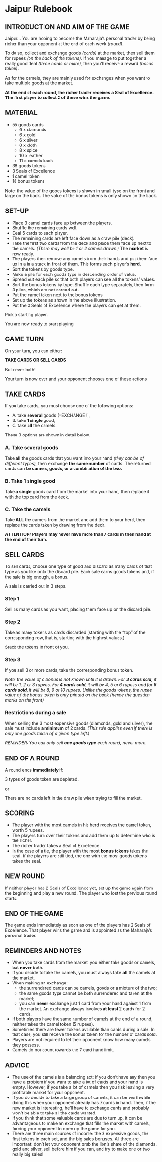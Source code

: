# Jaipur Rulebook

## INTRODUCTION AND AIM OF THE GAME

Jaipur... You are hoping to become the Maharaja’s personal trader by being richer than your opponent at the end of each week *(round)*.

To do so, collect and exchange goods *(cards)* at the market, then sell them for rupees *(on the back of the tokens)*. If you manage to put together a really good deal *(three cards or more)*, then you’ll receive a reward *(bonus token)*.

As for the camels, they are mainly used for exchanges when you want to take multiple goods at the market.

**At the end of each round, the richer trader receives a Seal of Excellence. The first player to collect 2 of these wins the game.**

## MATERIAL

* 55 goods cards
  * 6 x diamonds
  * 6 x gold
  * 6 x silver
  * 8 x cloth
  * 8 x spice
  * 10 x leather
  * 11 x camels back
* 38 goods tokens
* 3 Seals of Excellence
* 1 camel token
* 18 bonus tokens

Note: the value of the goods tokens is shown in small type on the front and large on the back. The value of the bonus tokens is only shown on the back.

## SET-UP

* Place 3 camel cards face up between the players.
* Shuffle the remaining cards well.
* Deal 5 cards to each player.
* The remaining cards are left face down as a draw pile (deck).
* Take the first two cards from the deck and place them face up next to the camels. *(There may well be 1 or 2 camels drawn.)* The **market** is now ready.
* The players then remove any camels from their hands and put them face up in a in a stack in front of them. This forms each player’s **herd.**
* Sort the tokens by goods type.
* Make a pile for each goods type in descending order of value.
* Spread out each pile so that both players can see all the tokens’ values.
* Sort the bonus tokens by type. Shuffle each type separately, then form 3 piles, which are not spread out.
* Put the camel token next to the bonus tokens.
* Set up the tokens as shown in the above illustration.
* Put the 3 Seals of Excellence where the players can get at them.

Pick a starting player.

You are now ready to start playing.

## GAME TURN

On your turn, you can either:

**TAKE CARDS OR SELL CARDS**

But never both!

Your turn is now over and your opponent chooses one of these actions.

## TAKE CARDS

If you take cards, you must choose one of the following options:

* A. take **several** goods (=EXCHANGE !),
* B. take **1 single** good,
* C. take **all** the camels.

These 3 options are shown in detail below.

### A. Take several goods

Take **all** the goods cards that you want into your hand *(they can be of different types),* then exchange **the same number** of cards. The returned cards can **be camels, goods, or a combination of the two.**

### B. Take 1 single good

Take **a single** goods card from the market into your hand, then replace it with the top card from the deck.

### C. Take the camels

Take **ALL** the camels from the market and add them to your herd, then replace the cards taken by drawing from the deck.

**ATTENTION: Players may never have more than 7 cards in their hand at the end of their turn.**

## SELL CARDS

To sell cards, choose one type of good and discard as many cards of that type as you like onto the discard pile. Each sale earns goods tokens and, if the sale is big enough, a bonus.

A sale is carried out in 3 steps.

### Step 1

Sell as many cards as you want, placing them face up on the discard pile.

### Step 2

Take as many tokens as cards discarded (starting with the “top” of the corresponding row, that is, starting with the highest values.)

Stack the tokens in front of you.

### Step 3

If you sell 3 or more cards, take the corresponding bonus token.

*Note: the value of a bonus is not known until it is drawn. For **3 cards sold**, it will be 1, 2 or 3 rupees. For **4 cards sold**, it will be 4, 5 or 6 rupees and for **5 cards sold**, it will be 8, 9 or 10 rupees. Unlike the goods tokens, the rupee value of the bonus token is only printed on the back (hence the question marks on the front).*

### Restrictions during a sale

When selling the 3 most expensive goods (diamonds, gold and silver), the sale must include **a minimum** of 2 cards. *(This rule applies even if there is only one goods token of a given type left.)*

*REMINDER: You can only sell **one goods type** each round, never more.*

## END OF A ROUND

A round ends **immediately** if:

3 types of goods token are depleted.

or

There are no cards left in the draw pile when trying to fill the market.

## SCORING

* The player with the most camels in his herd receives the camel token, worth 5 rupees.
* The players turn over their tokens and add them up to determine who is the richer.
* The richer trader takes a Seal of Excellence.
* In the case of a tie, the player with the most **bonus tokens** takes
the seal. If the players are still tied, the one with the most goods
tokens takes the seal.

## NEW ROUND

If neither player has 2 Seals of Excellence yet, set up the game again from the beginning and play a new round. The player who lost the previous round starts.

## END OF THE GAME

The game ends immediately as soon as one of the players has 2 Seals of Excellence. That player wins the game and is appointed as the Maharaja’s personal trader.

## REMINDERS AND NOTES

* When you take cards from the market, you either take goods or camels, but **never** both.
* If you decide to take the camels, you must always take **all** the camels at the market.
* When making an exchange:
  * the surrendered cards can be camels, goods or a mixture of the two;
  * the same goods type cannot be both surrendered and taken at the market;
  * you can **never** exchange just 1 card from your hand against 1 from the market. An exchange always involves **at least** 2 cards for 2 cards.
* If both players have the same number of camels at the end of a round, neither takes the camel token (5 rupees).
* Sometimes there are fewer tokens available than cards during a sale. In that case, you still receive the bonus token for the number of cards sold.
* Players are not required to let their opponent know how many camels they possess.
* Camels do not count towards the 7 card hand limit.

## ADVICE

* The use of the camels is a balancing act: if you don’t have any then you have a problem if you want to take a lot of cards and your hand is empty. However, if you take a lot of camels then you risk leaving a very profitable market for your opponent.
* If you do decide to take a large group of camels, it can be worthwhile doing this when your opponent already has 7 cards in hand. Then, if the new market is interesting, he’ll have to exchange cards and probably won’t be able to take all the cards wanted.
* If you think that some valuable cards are due to turn up, it can be advantageous to make an exchange that fills the market with camels, forcing your opponent to open up the game for you.
* There are three main sources of income: the 3 expensive goods, the first tokens in each set, and the big sales bonuses. All three are important: don’t let your opponent grab the lion’s share of the diamonds, gold and silver, sell before him if you can, and try to make one or two really big sales!
